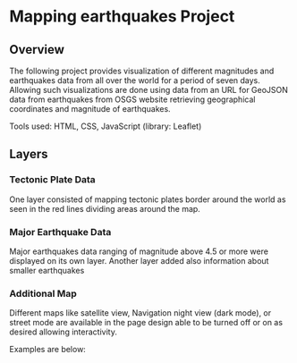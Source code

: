 
# Mapping earthquakes Project

## Overview
The following project provides visualization of different magnitudes and earthquakes data from all over the world for a period of seven days.
Allowing such visualizations are done using data from an URL for GeoJSON data from earthquakes from OSGS website retrieving geographical coordinates and magnitude of earthquakes. 



Tools used: HTML, CSS, JavaScript (library: Leaflet) 


## Layers
### Tectonic Plate Data
One layer consisted of mapping tectonic plates border around the world as seen in the red lines dividing areas around the map.

### Major Earthquake Data
Major earthquakes data ranging of magnitude above 4.5 or more were displayed on its own layer. 
Another layer added also information about smaller earthquakes

### Additional Map
Different maps like satellite view, Navigation night view (dark mode), or street mode are available in the page design able to be turned off or on as desired allowing interactivity. 

Examples are below: 

